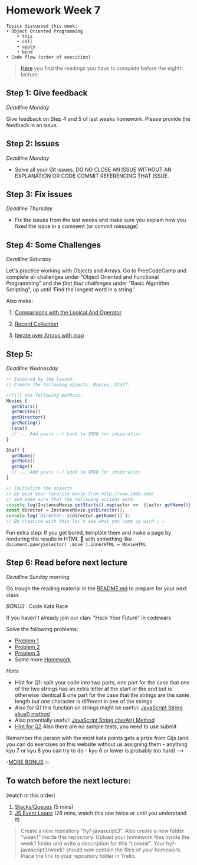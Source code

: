 # Homework Week 7

```
Topics discussed this week:
• Object Oriented Programming
    • this
    • call
    • apply
    • bind
• Code flow (order of execution)
```

>[Here](/Week7/README.md) you find the readings you have to complete before the eighth lecture.

## Step 1: Give feedback

_Deadline Monday_

Give feedback on Step 4 and 5 of last weeks homework. Please provide the feedback in an issue.

## Step 2: Issues

_Deadline Monday_

- Solve all your Git issues. DO NO CLOSE AN ISSUE WITHOUT AN EXPLANATION OR CODE COMMIT REFERENCING THAT ISSUE. 


## Step 3: Fix issues

_Deadline Thursday_

- Fix the issues from the last weeks and make sure you explain how you fixed the issue in a comment (or commit message)

## Step 4: Some Challenges

_Deadline Saturday_

Let's practice working with Objects and Arrays. Go to FreeCodeCamp and complete all challenges under "Object Oriented and Functional Programming" and the _first four challenges_ under "Basic Algorithm Scripting", up until 'Find the longest word in a string.'

Also make: 

1. [Comparisons with the Logical And Operator](https://www.freecodecamp.com/challenges/comparisons-with-the-logical-and-operator)

2. [Record Collection](https://www.freecodecamp.com/challenges/record-collection)

3. [Iterate over Arrays with map](https://www.freecodecamp.com/challenges/iterate-over-arrays-with-map)

## Step 5: 

_Deadline Wednesday_

```js
// Inspired by the lesson.
// Create the following objects: Movies, Staff.

//Fill the following methods:
Movies {
  getStars()
  getWrites()
  getDirector()
  getRating()
  rate()
  // ... Add yours :-) Look to IMDB for inspiration
}

Staff {
  getName()
  getRole()
  getAge()
  // ... Add yours :-) Look to IMDB for inspiration
}

// Initialize the objects
// by pick your favorite movie from http://www.imdb.com/
// and make sure that the following actions work.
console.log(InstanceMovie.getStarts().map(actor => `${actor.getName()} ${actor.getAge}`));
const director = InstanceMovie.getDirector();
console.log(`Director: ${director.getName()}`);
// Be creative with this let's see what you come up with :-)
```

Fun extra step: If you get bored, template them and make a page by rendering the results in HTML :slightly_smiling_face:
with something like `document.querySelector('.move').innerHTML = MovieHTML`

## Step 6: Read before next lecture

_Deadline Sunday morning_

Go trough the reading material in the [README.md](/Week7/README.md) to prepare for your next class

_BONUS_ : Code Kata Race

If you haven't already join our clan: "Hack Your Future" in codewars

Solve the following problems:
- [Problem 1](https://www.codewars.com/kata/keep-up-the-hoop)
- [Problem 2](https://www.codewars.com/kata/find-the-first-non-consecutive-number)
- [Problem 3](https://www.codewars.com/kata/negation-of-a-value)
- Some more [Homework](https://www.codewars.com/collections/hyf-homework-1)

_Hints_
- Hint for Q1: split your code into two parts, one part for the case that one of the two strings has an extra letter at the start or the end but is otherwise identical & one part for the case that the strings are the same length but one character is different in one of the strings
- Also for Q1 this function on strings might be useful: [JavaScript String slice() method](https://www.w3schools.com/jsref/jsref_slice_string.asp)
- Also potentially useful: [JavaScript String charAt() Method](https://www.w3schools.com/jsref/jsref_charat.asp)
- [Hint for Q2](https://www.w3schools.com/jsref/jsref_sort.asp) Also there are no sample tests, you need to use submit

Remember the person with the most kata points gets a prize from Gijs (and you can do exercises on this website without us assigning them - anything kyu 7 or kyu 8 you can try to do - kyu 6 or lower is probably too hard) -->

-[MORE BONUS](https://www.codewars.com/collections/hyf-homework-1-bonus-credit) :collision:

## To watch before the next lecture:

(watch in this order)

1. [Stacks/Queues](https://www.youtube.com/watch?v=wjI1WNcIntg) (5 mins)
2. [JS Event Loops](https://www.youtube.com/watch?v=8aGhZQkoFbQ) (26 mins, watch this one twice or until you understand it)

>Create a new repository "hyf-javascript3". Also create a new folder "week1" inside this repository. 
Upload your homework files inside the week1 folder and write a description for this “commit”.
Your hyf-javascript3/week1 should now contain the files of your homework.
Place the link to your repository folder in Trello.

